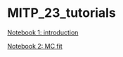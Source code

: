 # MITP_23_tutorials

[Notebook 1: introduction](https://colab.research.google.com/drive/1S4BAH9H_4js6pMy-6XigdF8k9Rawdxad?usp=sharing)

[Notebook 2: MC fit](https://colab.research.google.com/drive/1AMD6w7KygWC4jNvyIFPQSsPVnrisevSZ?usp=sharing)
